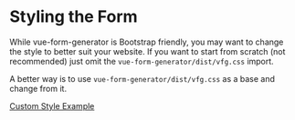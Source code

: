 # Styling the Form

While vue-form-generator is Bootstrap friendly, you may want to change the style to better suit your website.
If you want to start from scratch (not recommended) just omit the `vue-form-generator/dist/vfg.css` import.

A better way is to use `vue-form-generator/dist/vfg.css` as a base and change from it.

[Custom Style Example](https://jsfiddle.net/zoul0813/wmdjgz6t/)